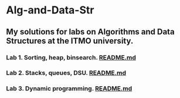 # Alg-and-Data-Str

## My solutions for labs on Algorithms and Data Structures at the ITMO university.

### Lab 1. Sorting, heap, binsearch. [README.md](https://github.com/Ma-XD/Alg-and-Data-Str/blob/main/Lab1/src/README.md)
### Lab 2. Stacks, queues, DSU. [README.md](https://github.com/Ma-XD/Alg-and-Data-Str/blob/main/Lab2/src/README.md)
### Lab 3. Dynamic programming. [README.md](https://github.com/Ma-XD/Alg-and-Data-Str/blob/main/Lab3/src/README.md)
